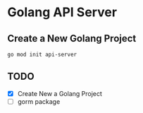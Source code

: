 # Golang API Server

## Create a New Golang Project
```sh
go mod init api-server
```

## TODO
- [x] Create New a Golang Project
- [ ] gorm package

